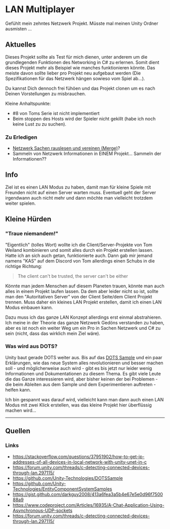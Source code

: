 # LAN Multiplayer
Gefühlt mein zehntes Netzwerk Projekt. Müsste mal meinen Unity Ordner ausmisten ...

## Aktuelles
Dieses Projekt sollte als Test für mich dienen, unter anderem um die grundlegenden Funktionen des
Networking in C# zu erlernen. Somit dient dieses Projekt mehr als Beispiel wie manches funktionieren könnte.
Das meiste davon sollte lieber pro Projekt neu aufgebaut werden (Die Spezifikationen für das Netzwerk hängen
sowieso vom Spiel ab...).

Du kannst Dich dennoch frei fühöen und das Projekt clonen um es nach Deinen Vorstellungen zu misbrauchen.

Kleine Anhaltspunkte:
* #8 von Toms Serie ist nicht implementiert
* Beim stoppen des Hosts wird der Spieler nicht gekillt (habe ich noch keine Lust zu zu suchen).

### Zu Erledigen
* [Netzwerk Sachen rauslesen und vereinen (Merge)](https://github.com/LukasKurthRocks/Unity-Network-Client-V1)?
* Sammeln von Netzwerk Informationen in EINEM Projekt... Sammeln der Informationen??

## Info
Ziel ist es einen LAN Modus zu haben, damit man für kleine Spiele mit Freunden nicht auf
einen Server warten muss. Eventuell geht der Server irgendwann auch nicht mehr und dann
möchte man vielleicht trotzdem weiter spielen.

## Kleine Hürden

### "Traue niemandem!"
"Eigentlich" (tolles Wort) wollte ich die Client/Server-Projekte von Tom Weiland kombinieren
und somit alles durch ein Projekt erstellen lassen. Hatte ich an sich auch getan, funktionierte auch.
Dann gab mir jemand namens "KAS" auf dem Discord von Tom allerdings einen Schubs in die richtige
Richtung:

> The client can't be trusted, the server can't be either

Könnte man jedem Menschen auf diesem Planeten trauen, könnte man auch alles in einem Projekt
laufen lassen. Da dem aber leider nicht so ist, sollte man den "Autoritativen Server" von der
Client Seite/dem Client Projekt trennen. Muss daher ein kleines LAN Projekt erstellen, damit
ich einen LAN Modus einbauen kann.

Dazu muss ich das ganze LAN Konzept allerdings erst einmal abstrahieren. Ich meine in der Theorie
das ganze Netzwerk Gedöns verstanden zu haben, aber es ist noch ein weiter Weg um ein
Pro in Sachen Netzwerk und C# zu sein (nicht, dass das wirklich mein Ziel wäre).

### Was wird aus DOTS?
Unity baut gerade DOTS weiter aus. Bis auf das [DOTS Sample](https://github.com/Unity-Technologies/DOTSSample)
und ein paar Erklärungen, wie das neue System alles revolutionieren und besser machen soll - und möglicherweise auch wird -
gibt es bis jetzt nur leider wenig Informationen und Dokumentationen zu diesem Thema. Es gibt viele Leute die das
Ganze interessieren wird, aber bisher keinen der bei Problemen - die beim Ableiten aus dem Sample und dem Experimentieren
auftreten - helfen kann.

Ich bin gespannt was darauf wird, vielleicht kann man dann auch einen LAN Modus mit zwei Klick erstellen, was das kleine
Projekt hier überflüssig machen wird...

___
## Quellen
### Links
* https://stackoverflow.com/questions/37951902/how-to-get-ip-addresses-of-all-devices-in-local-network-with-unity-unet-in-c
* https://forum.unity.com/threads/c-detecting-connected-devices-through-lan.297115/
* https://github.com/Unity-Technologies/DOTSSample
* https://github.com/Unity-Technologies/EntityComponentSystemSamples
* https://gist.github.com/darkguy2008/413a6fea3a5b4e67e5e0d96f750088a9
* https://www.codeproject.com/Articles/16935/A-Chat-Application-Using-Asynchronous-UDP-sockets
* https://forum.unity.com/threads/c-detecting-connected-devices-through-lan.297115/
